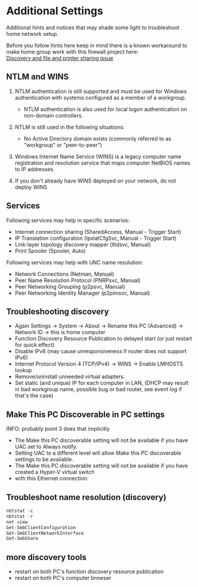
# Additional Settings

Additional hints and notices that may shade some light to troubleshoot home network setup.

Before you follow hints here keep in mind there is a known workaround to make home group work with
this firewall project here:\
[Discovery and file and printer sharing issue](https://github.com/metablaster/WindowsFirewallRuleset/blob/develop/Readme/ProblematicTraffic.md#case-10-discovery-and-file-and-printer-sharing-issue-on-home-networks-workgroup)

## NTLM and WINS

1. NTLM authentication is still supported and must be used for Windows authentication with systems
   configured as a member of a workgroup.

   - NTLM authentication is also used for local logon authentication on non-domain controllers.

2. NTLM is still used in the following situations:

   - No Active Directory domain exists (commonly referred to as "workgroup" or "peer-to-peer")

3. Windows Internet Name Service (WINS) is a legacy computer name registration and resolution service
   that maps computer NetBIOS names to IP addresses.

4. If you don't already have WINS deployed on your network, do not deploy WINS

## Services

Following services may help in specific scenarios:

- Internet connection sharing (SharedAccess, Manual - Trigger Start)
- IP Translation configuration (IpxlatCfgSvc, Manual - Trigger Start)
- Link-layer topology discovery mapper (lltdsvc, Manual)
- Print Spooler (Spooler, Auto)

Following services may help with UNC name resolution:

- Network Connections (Netman, Manual)
- Peer Name Resolution Protocol (PNRPsvc, Manual)
- Peer Networking Grouping (p2psvc, Manual)
- Peer Networking Identity Manager (p2pimsvc, Manual)

## Troubleshooting discovery

- Again Settings -> System -> About -> Rename this PC (Advanced) -> Network ID -> this is home computer
- Function Discovery Resource Publication to delayed start (or just restart for quick effect)
- Disable IPv6 (may cause unresponsiveness if router does not support IPv6)
- Internet Protocol Version 4 (TCP/IPv4) -> WINS -> Enable LMHOSTS lookup
- Remove/uninstall unneeded virtual adapters.
- Set static (and unique) IP for each computer in LAN, (DHCP may result in bad workgroup name,
  possible bug or bad router, see event log if that's the case)

## Make This PC Discoverable in PC settings

INFO: probably point 3 does that implicitly

- The Make this PC discoverable setting will not be available if you have UAC set to Always notify.
- Setting UAC to a different level will allow Make this PC discoverable settings to be available.
- The Make this PC discoverable setting will not be available if you have created a Hyper-V virtual switch
- with this Ethernet connection.

## Troubleshoot name resolution (discovery)

```powershell
nbtstat -c
nbtstat -r
net view
Get-SmbClientConfiguration
Get-SmbClientNetworkInterface
Get-SmbShare
```

## more discovery tools

- restart on both PC's function discovery resource publication
- restart on both PC's computer browser
